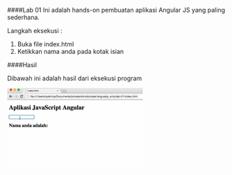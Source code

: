 ####Lab 01
Ini adalah hands-on pembuatan aplikasi Angular JS yang paling sederhana.

Langkah eksekusi :

1. Buka file index.html
2. Ketikkan nama anda pada kotak isian

####Hasil

Dibawah ini adalah hasil dari eksekusi program

![alt Hasil](lab01.gif)